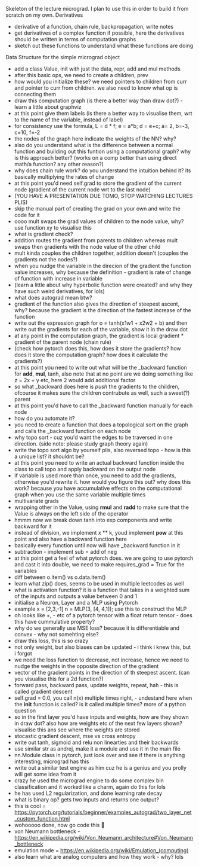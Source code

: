 Skeleton of the lecture micrograd. I plan to use this in order to build it from scratch on my own.
Derivatives
- derivative of a function, chain rule, backpropagation, write notes
- get derivatives of a complex function if possible, here the derivatives should be written in terms of computation graphs
- sketch out these functions to understand what these functions are doing

Data Structure for the simple micrograd object
- add a class Value, init with just the data, repr, add and mul methods
- after this basic ops, we need to create a children, prev
- how would you initialize these? we need pointers to children from curr and pointer to curr from children. we also need to know what op is connecting them
- draw this computation graph (is there a better way than draw dot?) - learn a little about graphviz
- at this point give them labels (is there a better way to visualise them, wrt to the name of the variable, instead of label)
- for consistency use the formula, L = d * f; e = a*b; d = e+c; a= 2, b=-3, c=10, f=-2
- the nodes of the graph here indicate the weights of the NN? why?
- also do you understand what is the difference between a normal function and building out this funtion using a computational graph? 
why is this approach better? (works on a comp better than using direct math/a function? any other reason?)
- why does chain rule work? do you understand the intuition behind it? its basically multiplying the rates of change
- at this point you'd need self.grad to store the gradient of the current node (gradient of the current node wrt to the last node)
- (YOU HAVE A PRESENTATION DUE TOMO, STOP WATCHING LECTURES PLIS)
- skip the manual part of creating the grad on your own and write the code for it
- oooo mult swaps the grad values of children to the node value, why? use function xy to visualise this
- what is gradient check? 
- addition routes the gradient from parents to children whereas mult swaps then gradients with the node value of the other child 
- mult kinda couples the children together, addition doesn't (couples the gradients not the nodes?)
- when you nudge the variable in the direcion of the gradient the function value increases, why because the definition - gradient is rate of change of function with increase in variable
- (learn a little about why hyperbolic function were created? and why they have such weird derivatives, for lols)
- what does autograd mean btw?
- gradient of the function also gives the direction of steepest ascent, why? because the gradient is the direction of the fastest increase of the function
- write out the expression graph for o = tanh(x1w1 + x2w2 + b) and then write out the gradients for each of the variable, show it in the draw dot
- at any point in the computation graph, the gradient is local gradient * gradient of the parent node (chain rule)
- (check how pytorch does this, how does it store the gradients? how does it store the computation graph? how does it calculate the gradients?)
- at this point you need to write out what will be the _backward function for __add__, __mul__, tanh, also note that at no point are we doing something like z = 2x + y etc, here 2 would add additional factor
- so what _backward does here is *push* the gradients to the children, ofcourse it makes sure the children contrubute as well, such a sweet(?) parent
- at this point you'd have to call the _backward function manually for each node
- how do you automate it?
- you need to create a function that does a topological sort on the graph and calls the _backward function on each node
- why topo sort - cuz you'd want the edges to be traversed in one direction. (side note: please study graph theory again)
- write the topo sort algo by yourself plis, also reversed topo - how is this a unique list? it shouldnt be?
- at this point you need to write an actual backward function inside the class to call topo and apply backward on the output node
- if variable is used more than once, you need to add the gradients, otherwise you'd rewrite it. how would you figure this out? why does this work? because you have accumulative effects on the computational graph when you use the same variable multiple times
- multivariate grads
- wrapping other in the Value, using __rmul__ and __radd__ to make sure that the Value is always on the left side of the operator
- hmmm now we break down tanh into exp components and write backward for it 
- instead of division, we implement x ** k, youd implement __pow__ at this point and also have a backward function here
- basically every function until now will have _backward function in it
- subtraction - implement sub = add of neg
- at this point get a feel of what pytorch does. we are going to use pytorch and cast it into double, we need to make requires_grad = True for the variables
- diff between o.item() vs o.data.item()
- learn what zip() does, seems to be used in multiple leetcodes as well
- what is activation function? it is a function that takes in a weighted sum of the inputs and outputs a value between 0 and 1
- initialise a Neuron, Layer and a MLP using Pytorch
- example x = [2,3,-1] n = MLP(3, [4, 4,1]); use this to construct the MLP
- oh looks like +, - etc of a pytorch tensor with a float return tensor - does this have cummulative property?
- why do we generally use MSE loss? because it is differentiable and convex - why not somehting else?
- draw this loss, this is so crazy
- not only weight, but also biases can be updated - i think i knew this, but i forgot
- we need the loss function to decrease, not increase, hence we need to nudge the weights in the opposite direction of the gradient
- vector of the gradient points in the direction of th steepest ascent. (can you visualise this for a 2d function?)
- forward pass, backward pass, update weights, repeat, hah - this is called gradient descent
- self.grad = 0.0, you call n(x) multiple times right, - undestand here when the __init__ function is called? is it called multiple times? more of a python question
- so in the first layer you'd have inputs and weights, how are they shown in draw dot? also how are weights etc of the next few layers shown? visualise this ans see where the weights are stored
- stocastic gradient descent, mse vs cross entropy
- write out tanh, sigmoid and relu non linearties and their backwards
- use similar str as andrej, make it a module and use it in the main file
- nn.Module class in pytorch, just look over and see if there is anything interesting, micrograd has this
- write out a similar test engine as him cuz he is a genius and you prolly will get some idea from it
- crazy he used the micrograd engine to do some complex bin classification and it worked like a charm, again do this for lols
- he has used L2 regularization, and done learning rate decay 
- what is binary op? gets two inputs and returns one output? 
- this is cool = https://pytorch.org/tutorials/beginner/examples_autograd/two_layer_net_custom_function.html
- wohooooo done, now go code this :shrug:
- von Neumann bottleneck - https://en.wikipedia.org/wiki/Von_Neumann_architecture#Von_Neumann_bottleneck 
- emulation mode = https://en.wikipedia.org/wiki/Emulation_(computing)
- also learn what are analog computers and how they work - why? lols